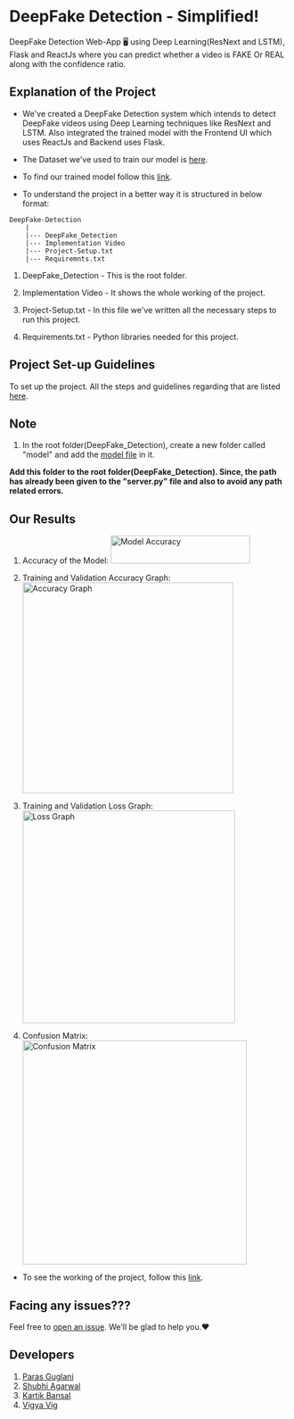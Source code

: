 # DeepFake Detection - Simplified!

DeepFake Detection Web-App 🖥 using Deep Learning(ResNext and LSTM), Flask and ReactJs where you can predict whether a video is FAKE Or REAL along with the confidence ratio.

## Explanation of the Project

- We've created a DeepFake Detection system which intends to detect DeepFake videos using Deep Learning techniques like ResNext and LSTM. Also integrated the trained model with the Frontend UI which uses ReactJs and Backend uses Flask.

- The Dataset we've used to train our model is [here](https://github.com/yuezunli/celeb-deepfakeforensics).

- To find our trained model follow this [link](https://drive.google.com/drive/folders/1PRrSpo9y5AlS_xauiW5LbgKnl483oW1i?usp=sharing).


- To understand the project in a better way it is structured in below format:

```
DeepFake-Detection
    |
    |--- DeepFake_Detection
    |--- Implementation Video
    |--- Project-Setup.txt
    |--- Requiremnts.txt
```

1. DeepFake_Detection - This is the root folder.

2. Implementation Video - It shows the whole working of the project.

3. Project-Setup.txt - In this file we've written all the necessary steps to run this project.

4. Requirements.txt - Python libraries needed for this project.

## Project Set-up Guidelines

To set up the project. All the steps and guidelines regarding that are listed [here](https://github.com/parasguglani1/DeepFake-Detection/blob/main/Project-Setup.txt).

## Note

1. In the root folder(DeepFake_Detection), create a new folder called "model" and add the [model file](https://drive.google.com/drive/folders/1PRrSpo9y5AlS_xauiW5LbgKnl483oW1i?usp=sharing) in it.

<b>Add this folder to the root folder(DeepFake_Detection). Since, the path has already been given to the "server.py" file and also to avoid any path related errors.</b>

## Our Results

1. Accuracy of the Model:
   <img width="250" height="50" alt="Model Accuracy" src="https://user-images.githubusercontent.com/58872872/133935912-1def7615-6538-4c88-9134-8f94a9367965.png">

2. Training and Validation Accuracy Graph:
   <img width="378" alt="Accuracy Graph" src="https://user-images.githubusercontent.com/58872872/133936040-4bfa44a7-45c5-499b-8a10-f253cbcab56c.png">

3. Training and Validation Loss Graph:
   <img width="381" alt="Loss Graph" src="https://user-images.githubusercontent.com/58872872/133935983-b4d9275f-e841-4b69-86cd-79c770ea2aa1.png">

4. Confusion Matrix:
   <img width="402" alt="Confusion Matrix" src="https://user-images.githubusercontent.com/58872872/133936080-d2b39804-4a99-47b8-8be4-87ba77161961.png">

- To see the working of the project, follow this [link](https://github.com/parasguglani1/DeepFake-Detection/blob/main/ImplementationVideo.mp4).

## Facing any issues???

Feel free to [open an issue](https://github.com/parasguglani1/DeepFake-Detection/issues/new?assignees=&labels=Query&title=Query). We'll be glad to help you.❤️

## Developers

1. [Paras Guglani](https://github.com/parasguglani1)
2. [Shubhi Agarwal](https://github.com/shubhi-agarwal)
3. [Kartik Bansal](https://github.com/kartik-bansal)
4. [Vigya Vig](https://github.com/VigyaVig)
